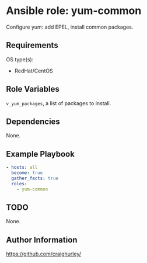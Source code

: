 # Ansible role: yum-common

Configure yum: add EPEL, install common packages.

## Requirements

OS type(s):

* RedHat/CentOS

## Role Variables

`v_yum_packages`, a list of packages to install.

## Dependencies

None.

## Example Playbook

```yaml
- hosts: all
  become: true
  gather_facts: true
  roles:
    - yum-common
```

## TODO

None.

## Author Information

<https://github.com/craighurley/>
